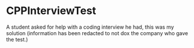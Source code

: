 # CPPInterviewTest
A student asked for help with a coding interview he had, this was my solution (information has been redacted to not dox the company who gave the test.)
